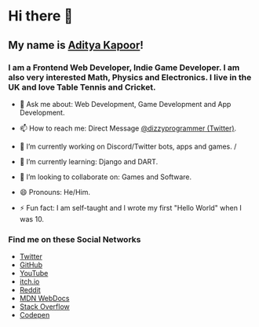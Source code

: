 # Hi there 👋

## My name is [Aditya Kapoor](https://youtu.be/oHg5SJYRHA0)!

### I am a Frontend Web Developer, Indie Game Developer. I am also very interested Math, Physics and Electronics. I live in the UK and love Table Tennis and Cricket.

- 💬 Ask me about: Web Development, Game Development and App Development.

- 📫 How to reach me: Direct Message [@dizzyprogrammer (Twitter)](https://twitter.com/dizzyprogrammer).

- 🔭 I’m currently working on Discord/Twitter bots, apps and games.
/
- 🌱 I’m currently learning: Django and DART.

- 👯 I’m looking to collaborate on: Games and Software.

- 😄 Pronouns: He/Him.

- ⚡ Fun fact: I am self-taught and I wrote my first "Hello World" when I was 10.


### Find me on these Social Networks  

- [Twitter](https://twitter.com/dizzyprogrammer)
- [GitHub](https://github.com/thedizzyprogrammer)
- [YouTube](https://www.youtube.com/channel/UCHwx7PqzzAZU0115KRG8X1A/)
- [itch.io](https://thedizzyprogrammer.itch.io)
- [Reddit](https://www.reddit.com/user/thed1zzyprogrammer)
- [MDN WebDocs](https://developer.mozilla.org/en-US/profiles/thedizzyprogrammer)
- [Stack Overflow](https://stackoverflow.com/users/13462085/thedizzyprogrammer)
- [Codepen](https://codepen.io/thedizzyprogrammer)




<!--
**thedizzyprogrammer/thedizzyprogrammer** is a ✨ _special_ ✨ repository because its `README.md` (this file) appears on your GitHub profile.

Here are some ideas to get you started:

- 🔭 I’m currently working on ...
- 🌱 I’m currently learning ...
- 👯 I’m looking to collaborate on ...
- 🤔 I’m looking for help with ...
- 💬 Ask me about ...
- 📫 How to reach me: ...
- 😄 Pronouns: ...
- ⚡ Fun fact: ...
-->

